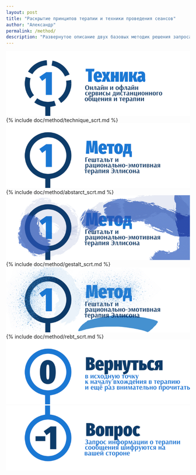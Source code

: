 ```yaml
---
layout: post
title: "Раскрытие принципов терапии и техники проведения сеансов"
author: "Александр"
permalink: /method/
description: "Развернутое описание двух базовых методик решения запроса клиента: рационально эмотивной-терапиии и гештальт-терапии, которые могут дополняться производными техниками психотерапии"
---
```

<a href="/technique/">![Онлайн оффлайн сервисы обмена сообщениями](/_img/11.png)</a>
{% include doc/method/technique_scrt.md %}
<a href="/abstract/">![Гештальт, рационально-эмотивная терапия Эллисона, РЭТ](/_img/1.png)</a>
{% include doc/method/abstarct_scrt.md %}
<a href="/gestalt/">![Гештальт](/_img/11-1.png)</a>
{% include doc/method/gestalt_scrt.md %}
<a href="/rebt/">![Рационально-эмотивная терапия](/_img/11-2.png)</a>
{% include doc/method/rebt_scrt.md %}
<a href="/">![Psychotherapy for Russian-speaking IT professionals](/_img/0.png)</a>
<a href="https://bit.ly/3yhBEb4" target=_blank>![Вопросы ответы для пациента психотерапевта](/_img/-1.png)</a>
